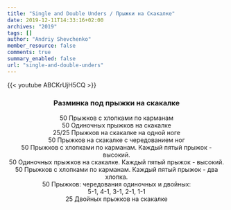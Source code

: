 ```yaml
---
title: "Single and Double Unders / Прыжки на Скакалке"
date: 2019-12-11T14:33:16+02:00
archives: "2019"
tags: []
author: "Andriy Shevchenko"
member_resource: false
comments: true
summary_enabled: false
url: "single-and-double-unders"
---
```


{{< youtube ABCKrUjH5CQ >}}

### <center>Разминка под прыжки на скакалке</center>
<center>  

50 Прыжков с хлопками по карманам  
50 Одиночных прыжков на скакалке  
25/25 Прыжков на скакалке на одной ноге  
50 Прыжков на скакалке с чередованием ног  
50 Прыжков с хлопками по карманам. Каждый пятый прыжок - высокий.  
50 Одиночных прыжков на скакалке. Каждый пятый прыжок - высокий.  
50 Прыжков с хлопками по карманам. Каждый пятый прыжок - два хлопка.  
50 Прыжков: чередования одиночных и двойных:  
5-1, 4-1, 3-1, 2-1, 1-1  
25 Двойных прыжков на скакалке
</center>

